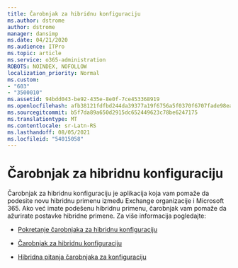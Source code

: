 ```yaml
---
title: Čarobnjak za hibridnu konfiguraciju
ms.author: dstrome
author: dstrome
manager: dansimp
ms.date: 04/21/2020
ms.audience: ITPro
ms.topic: article
ms.service: o365-administration
ROBOTS: NOINDEX, NOFOLLOW
localization_priority: Normal
ms.custom:
- "603"
- "3500010"
ms.assetid: 94bdd043-be92-435e-8e0f-7ce453368919
ms.openlocfilehash: afb38121fdfbd244da39377a19f6756a5f0370f6707fade98eaf53def6981696
ms.sourcegitcommit: b5f7da89a650d2915dc652449623c78be6247175
ms.translationtype: MT
ms.contentlocale: sr-Latn-RS
ms.lasthandoff: 08/05/2021
ms.locfileid: "54015058"
---
```

# <a name="hybrid-configuration-wizard"></a>Čarobnjak za hibridnu konfiguraciju

Čarobnjak za hibridnu konfiguraciju je aplikacija koja vam pomaže da podesite novu hibridnu primenu između Exchange organizacije i Microsoft 365. Ako već imate podešenu hibridnu primenu, čarobnjak vam pomaže da ažurirate postavke hibridne primene. Za više informacija pogledajte:
  
- [Pokretanje čarobnjaka za hibridnu konfiguraciju](https://technet.microsoft.com/library/mt595788%28v=exchg.150%29.aspx)

- [Čarobnjak za hibridnu konfiguraciju](https://technet.microsoft.com/library/hh529921%28v=exchg.150%29.aspx)

- [Hibridna pitanja čarobnjaka za konfiguraciju](https://technet.microsoft.com/library/mt488940%28v=exchg.150%29.aspx)
